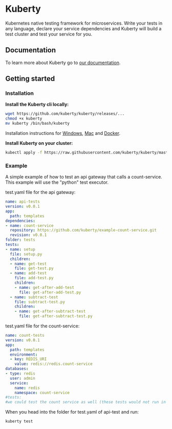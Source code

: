 # Kuberty
Kubernetes native testing framework for microservices. Write your tests in any language, declare your service dependencies and Kuberty will build a test cluster and test your service for you.

## Documentation
To learn more about Kuberty go to [our documentation](https://kuberty.io/docs).

## Getting started
### Installation
**Install the Kuberty cli locally:**
```bash
wget https://github.com/kuberty/kuberty/releases/... 
chmod +x kuberty 
mv kuberty /bin/bash/kuberty
```
Installation instructions for [Windows](/docs/installation/windows), [Mac](/docs/installation/mac) and [Docker](/docs/installation/docker).

**Install Kuberty on your cluster:**
```bash
kubectl apply -f https://raw.githubusercontent.com/kuberty/kuberty/master/deploy/install-kuberty.yaml
```

### Example
A simple example of how to test an api gateway that calls a count-service. This example will use the "python" test executor.

test.yaml file for the api gateway:
```yaml
name: api-tests
version: v0.0.1
app:
  path: templates
dependencies:
- name: count-service
  repository: https://github.com/kuberty/example-count-service.git
  revision: v0.0.1
folder: tests
tests:
- name: setup
  file: setup.py
  children:
  - name: get-test
    file: get-test.py
  - name: add-test
    file: add-test.py
    children:
    - name: get-after-add-test
      file: get-after-add-test.py
  - name: subtract-test
    file: subtract-test.py
    children:
    - name: get-after-subtract-test
      file: get-after-subtract-test.py
```

test.yaml file for the count-service:

```yaml
name: count-tests
version: v0.0.1
app:
  path: templates
  environment:
  - key: REDIS_URI
    value: redis://redis.count-service
databases:
- type: redis
  user: admin
  service:
    name: redis
    namespace: count-service
#tests:
#we could test the count service as well (these tests would not run in this example, as we assume they have been ran already)
```

When you head into the folder for test.yaml of api-test and run:
```
kuberty test
```
